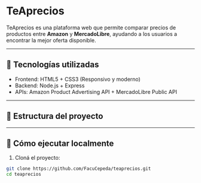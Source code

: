 # TeAprecios

TeAprecios es una plataforma web que permite comparar precios de productos entre **Amazon** y **MercadoLibre**, ayudando a los usuarios a encontrar la mejor oferta disponible.

---

## 🚀 Tecnologías utilizadas

- Frontend: HTML5 + CSS3 (Responsivo y moderno)
- Backend: Node.js + Express
- APIs: Amazon Product Advertising API + MercadoLibre Public API

---

## 📁 Estructura del proyecto


---

## 🔧 Cómo ejecutar localmente

1. Cloná el proyecto:

```bash
git clone https://github.com/FacuCepeda/teaprecios.git
cd teaprecios
